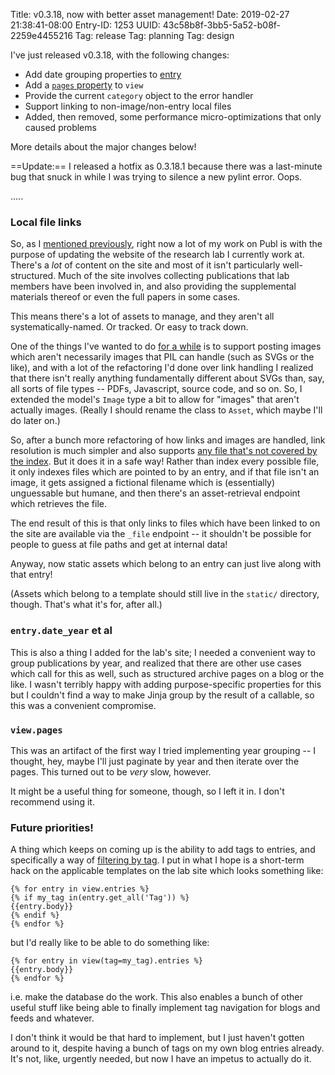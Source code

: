 Title: v0.3.18, now with better asset management!
Date: 2019-02-27 21:38:41-08:00
Entry-ID: 1253
UUID: 43c58b8f-3bb5-5a52-b08f-2259e4455216
Tag: release
Tag: planning
Tag: design

I've just released v0.3.18, with the following changes:

* Add date grouping properties to [entry](/api/entry#date_grouper)
* Add a [`pages` property](/api/view#all_pages) to `view`
* Provide the current `category` object to the error handler
* Support linking to non-image/non-entry local files
* Added, then removed, some performance micro-optimizations that only caused problems

More details about the major changes below!

==Update:== I released a hotfix as 0.3.18.1 because there was a last-minute bug that snuck in while I was trying to silence a new pylint error. Oops.

.....

### Local file links

So, as I [mentioned previously](478), right now a lot of my work on Publ is with the purpose of updating the website of the research lab I currently work at. There's a *lot* of content on the site and most of it isn't particularly well-structured. Much of the site involves collecting publications that lab members have been involved in, and also providing the supplemental materials thereof or even the full papers in some cases.

This means there's a lot of assets to manage, and they aren't all systematically-named. Or tracked. Or easy to track down.

One of the things I've wanted to do [for a while](/issue/141) is to support posting images which aren't necessarily images that PIL can handle (such as SVGs or the like), and with a lot of the refactoring I'd done over link handling I realized that there isn't really anything fundamentally different about SVGs than, say, all sorts of file types -- PDFs, Javascript, source code, and so on. So, I extended the model's `Image` type a bit to allow for "images" that aren't actually images. (Really I should rename the class to `Asset`, which maybe I'll do later on.)

So, after a bunch more refactoring of how links and images are handled, link resolution is much simpler and also supports [any file that's not covered by the index](boxes.svg). But it does it in a safe way! Rather than index every possible file, it only indexes files which are pointed to by an entry, and if that file isn't an image, it gets assigned a fictional filename which is (essentially) unguessable but humane, and then there's an asset-retrieval endpoint which retrieves the file.

The end result of this is that only links to files which have been linked to on the site are available via the `_file` endpoint -- it shouldn't be possible for people to guess at file paths and get at internal data!

Anyway, now static assets which belong to an entry can just live along with that entry!

(Assets which belong to a template should still live in the `static/` directory, though. That's what it's for, after all.)

### `entry.date_year` et al

This is also a thing I added for the lab's site; I needed a convenient way to group publications by year, and realized that there are other use cases which call for this as well, such as structured archive pages on a blog or the like. I wasn't terribly happy with adding purpose-specific properties for this but I couldn't find a way to make Jinja group by the result of a callable, so this was a convenient compromise.

### `view.pages`

This was an artifact of the first way I tried implementing year grouping -- I thought, hey, maybe I'll just paginate by year and then iterate over the pages. This turned out to be *very* slow, however.

It might be a useful thing for someone, though, so I left it in. I don't recommend using it.

### Future priorities!

A thing which keeps on coming up is the ability to add tags to entries, and specifically a way of [filtering by tag](/issue/22 "wow that one's been open a while"). I put in what I hope is a short-term hack on the applicable templates on the lab site which looks something like:

```jinja2
{% for entry in view.entries %}
{% if my_tag in(entry.get_all('Tag')) %}
{{entry.body}}
{% endif %}
{% endfor %}
```

but I'd really like to be able to do something like:

```jinja2
{% for entry in view(tag=my_tag).entries %}
{{entry.body}}
{% endfor %}
```

i.e. make the database do the work. This also enables a bunch of other useful stuff like being able to finally implement tag navigation for blogs and feeds and whatever.

I don't think it would be that hard to implement, but I just haven't gotten around to it, despite having a bunch of tags on my own blog entries already. It's not, like, urgently needed, but now I have an impetus to actually do it.
